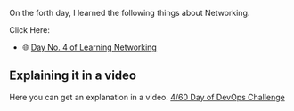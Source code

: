 On the forth day, I learned the following things about Networking.

Click Here:

- 🌐 [Day No. 4 of Learning Networking](../PDFs/Computer-Networking-1.pdf)

## **Explaining it in a video**

Here you can get an explanation in a video. [4/60 Day of DevOps Challenge](https://www.youtube.com/watch?v=V9S9zeWwe-c&list=PLptbpfKzsc3BtEki4tHQm5Xmpj8w1_JlM&index=3)